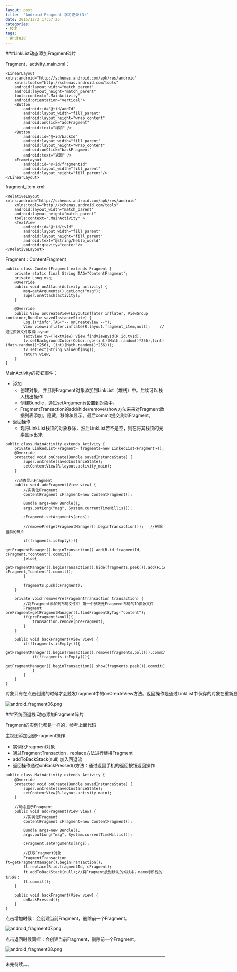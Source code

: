 ```yaml
---
layout: post
title:  "Android Fragment 学习记录(3)"
date: 2015/12/3 17:57:25 
categories:
- 技术
tags:
- Android
---
```


###LinkList动态添加Fragment碎片

Fragment，activity_main.xml：

	<LinearLayout xmlns:android="http://schemas.android.com/apk/res/android"
	    xmlns:tools="http://schemas.android.com/tools"
	    android:layout_width="match_parent"
	    android:layout_height="match_parent"
	    tools:context=".MainActivity" 
	    android:orientation="vertical">
	    <Button
	        android:id="@+id/addId"
	        android:layout_width="fill_parent"
	        android:layout_height="wrap_content"
	        android:onClick="addFragment"
	        android:text="增加" />
	    <Button
	        android:id="@+id/backId"
	        android:layout_width="fill_parent"
	        android:layout_height="wrap_content"
	        android:onClick="backFragment"
	        android:text="返回" />
	    <FrameLayout
	        android:id="@+id/fragmentId"
	        android:layout_width="fill_parent"
	        android:layout_height="fill_parent"/>
	</LinearLayout>

fragment_item.xml:

	<RelativeLayout xmlns:android="http://schemas.android.com/apk/res/android"
	    xmlns:tools="http://schemas.android.com/tools"
	    android:layout_width="match_parent"
	    android:layout_height="match_parent"
	    tools:context=".MainActivity" >
	    <TextView
	        android:id="@+id/tvId"
	        android:layout_width="fill_parent"
	        android:layout_height="fill_parent"
	        android:text="@string/hello_world" 
	        android:gravity="center"/>
	</RelativeLayout>


Fragment：ContentFragment

	public class ContentFragment extends Fragment {
		private static final String TAG="ContentFragment";
		private Long msg;
		@Override
		public void onAttach(Activity activity) {
			msg=getArguments().getLong("msg");
			super.onAttach(activity);
		}
		
		@Override
		public View onCreateView(LayoutInflater inflater, ViewGroup container,Bundle savedInstanceState) {
			Log.i("info",TAG+"-- onCreateView --");
			View view=inflater.inflate(R.layout.fragment_item,null);	//通过资源文件取得Layout
			TextView tv=(TextView) view.findViewById(R.id.tvId);
			tv.setBackgroundColor(Color.rgb((int)(Math.random()*256),(int)(Math.random()*256), (int)(Math.random()*256)));
			tv.setText(String.valueOf(msg));
			return view;
		}
	}	


MainActivity的按钮事件：

- 添加
	- 创建对象，并且将Fragment对象添加到LinkList（堆栈）中。后续可以栈入栈出操作
	- 创建Bundle，通过setArguments设置到对象中。
	- FragmentTransaction的add/hide/remove/show方法来来对Fragment数据列表添加，隐藏，移除和显示。最后commit提交刷新Fragment。
- 返回操作
	- 现将LinkList栈顶的对象移除，然后LinkList若不是空，则在将其栈顶的元素显示出来

<nobr/>

	public class MainActivity extends Activity {
		private LinkedList<Fragment> fragments=new LinkedList<Fragment>();
		@Override
		protected void onCreate(Bundle savedInstanceState) {
			super.onCreate(savedInstanceState);
			setContentView(R.layout.activity_main);
		}
		
		//动态显示Fragment
		public void addFragment(View view) {
			//实例化Fragment
			ContentFragment cFragment=new ContentFragment();
			
			Bundle args=new Bundle();
			args.putLong("msg", System.currentTimeMillis());
			
			cFragment.setArguments(args);
			
			//removePre(getFragmentManager().beginTransaction());	//删除当前的碎片
	
			if(fragments.isEmpty()){
				getFragmentManager().beginTransaction().add(R.id.fragmentId, cFragment,"content").commit();
			}else{
				getFragmentManager().beginTransaction().hide(fragments.peek()).add(R.id.fragmentId, cFragment,"content").commit();
			}
			
			fragments.push(cFragment);
		}
	
		private void removePre(FragmentTransaction transaction) {
			//将Fragment添加到布局文件中	第一个参数是Fragment布局的ID资源文件
			Fragment preFragment=getFragmentManager().findFragmentByTag("content");
			if(preFragment!=null){
				transaction.remove(preFragment);
			}
		}
		
		public void backFragment(View view) {
			if(!fragments.isEmpty()){
				getFragmentManager().beginTransaction().remove(fragments.poll()).commit();
				if(!fragments.isEmpty()){
					getFragmentManager().beginTransaction().show(fragments.peek()).commit();
				}
			}
		}
	}

对象只有在点击创建的时候才会触发fragment中的onCreateView方法。返回操作是通过LinkList中保存的对象在重新显示的。

![android_fragment06.png]({{site.baseurl}}/public/img/android_fragment06.png)



###系统回退栈 动态添加Fragment碎片

Fragment的实例化都是一样的，参考上面代码


主视图添加回退Fragment操作

- 实例化Fragment对象
- 通过FragmentTransaction，replace方法进行替换Fragment
- addToBackStack(null) 加入回退流
- 返回操作通过onBackPressed()方法：通过返回手机的返回按钮返回操作

<nobr/>

	public class MainActivity extends Activity {
		@Override
		protected void onCreate(Bundle savedInstanceState) {
			super.onCreate(savedInstanceState);
			setContentView(R.layout.activity_main);
		}
		
		//动态显示Fragment
		public void addFragment(View view) {
			//实例化Fragment
			ContentFragment cFragment=new ContentFragment();
			
			Bundle args=new Bundle();
			args.putLong("msg", System.currentTimeMillis());
			
			cFragment.setArguments(args);
			
			//获取Fragment对象
			FragmentTransaction ft=getFragmentManager().beginTransaction();
			ft.replace(R.id.fragmentId, cFragment);
			ft.addToBackStack(null);//将Fragment放到默认的堆栈中，name标识栈的标识符；
			ft.commit();
		}
	
		public void backFragment(View view) {
			onBackPressed();
		}
	}

点击增加时候：会创建当前Fragment，删除前一个Fragment。

![android_fragment07.png]({{site.baseurl}}/public/img/android_fragment07.png)


点击返回时候同样：会创建当前Fragment，删除前一个Fragment。

![android_fragment08.png]({{site.baseurl}}/public/img/android_fragment08.png)


----
未完待续。。。